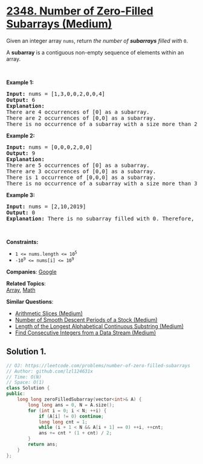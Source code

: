 # [2348. Number of Zero-Filled Subarrays (Medium)](https://leetcode.com/problems/number-of-zero-filled-subarrays)

<p>Given an integer array <code>nums</code>, return <em>the number of <strong>subarrays</strong> filled with </em><code>0</code>.</p>
<p>A <strong>subarray</strong> is a contiguous non-empty sequence of elements within an array.</p>
<p>&nbsp;</p>
<p><strong class="example">Example 1:</strong></p>
<pre><strong>Input:</strong> nums = [1,3,0,0,2,0,0,4]
<strong>Output:</strong> 6
<strong>Explanation:</strong> 
There are 4 occurrences of [0] as a subarray.
There are 2 occurrences of [0,0] as a subarray.
There is no occurrence of a subarray with a size more than 2 filled with 0. Therefore, we return 6.</pre>
<p><strong class="example">Example 2:</strong></p>
<pre><strong>Input:</strong> nums = [0,0,0,2,0,0]
<strong>Output:</strong> 9
<strong>Explanation:
</strong>There are 5 occurrences of [0] as a subarray.
There are 3 occurrences of [0,0] as a subarray.
There is 1 occurrence of [0,0,0] as a subarray.
There is no occurrence of a subarray with a size more than 3 filled with 0. Therefore, we return 9.
</pre>
<p><strong class="example">Example 3:</strong></p>
<pre><strong>Input:</strong> nums = [2,10,2019]
<strong>Output:</strong> 0
<strong>Explanation:</strong> There is no subarray filled with 0. Therefore, we return 0.
</pre>
<p>&nbsp;</p>
<p><strong>Constraints:</strong></p>
<ul>
	<li><code>1 &lt;= nums.length &lt;= 10<sup>5</sup></code></li>
	<li><code>-10<sup>9</sup> &lt;= nums[i] &lt;= 10<sup>9</sup></code></li>
</ul>

**Companies**:
[Google](https://leetcode.com/company/google)

**Related Topics**:  
[Array](https://leetcode.com/tag/array/), [Math](https://leetcode.com/tag/math/)

**Similar Questions**:
* [Arithmetic Slices (Medium)](https://leetcode.com/problems/arithmetic-slices/)
* [Number of Smooth Descent Periods of a Stock (Medium)](https://leetcode.com/problems/number-of-smooth-descent-periods-of-a-stock/)
* [Length of the Longest Alphabetical Continuous Substring (Medium)](https://leetcode.com/problems/length-of-the-longest-alphabetical-continuous-substring/)
* [Find Consecutive Integers from a Data Stream (Medium)](https://leetcode.com/problems/find-consecutive-integers-from-a-data-stream/)

## Solution 1.

```cpp
// OJ: https://leetcode.com/problems/number-of-zero-filled-subarrays
// Author: github.com/lzl124631x
// Time: O(N)
// Space: O(1)
class Solution {
public:
    long long zeroFilledSubarray(vector<int>& A) {
        long long ans = 0, N = A.size();
        for (int i = 0; i < N; ++i) {
            if (A[i] != 0) continue;
            long long cnt = 1;
            while (i + 1 < N && A[i + 1] == 0) ++i, ++cnt;
            ans += cnt * (1 + cnt) / 2;
        }
        return ans;
    }
};
```